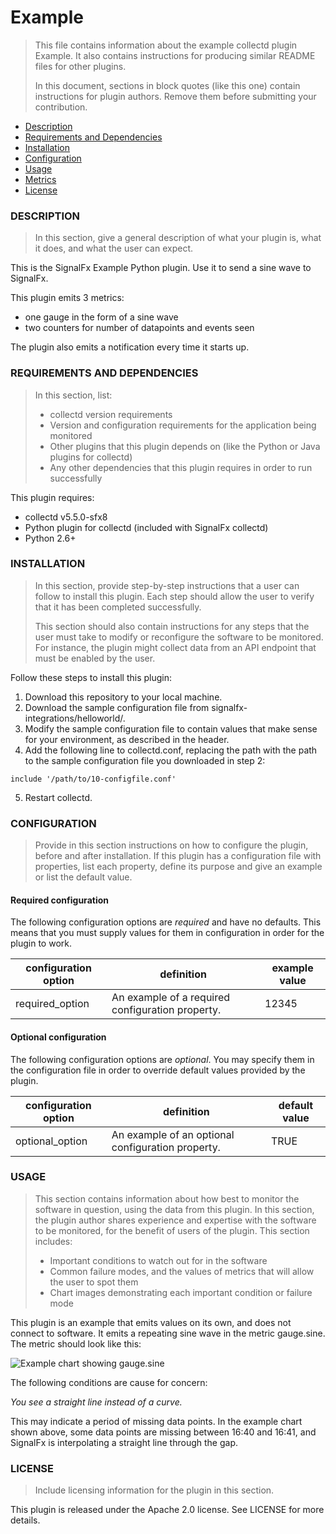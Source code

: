 # Example

>This file contains information about the example collectd plugin Example. It also contains instructions for producing similar README files for other plugins. 
>
> In this document, sections in block quotes (like this one) contain instructions for plugin authors. Remove them before submitting your contribution. 

- [Description](#description)
- [Requirements and Dependencies](#requirements-and-dependencies)
- [Installation](#installation)
- [Configuration](#configuration)
- [Usage](#usage)
- [Metrics](#metrics)
- [License](#license)

### DESCRIPTION

> In this section, give a general description of what your plugin is, what it does, and what the user can expect. 

This is the SignalFx Example Python plugin. Use it to send a sine wave to SignalFx. 

This plugin emits 3 metrics:
- one gauge in the form of a sine wave
- two counters for number of datapoints and events seen

The plugin also emits a notification every time it starts up.

### REQUIREMENTS AND DEPENDENCIES

>In this section, list:
>- collectd version requirements
>- Version and configuration requirements for the application being monitored
>- Other plugins that this plugin depends on (like the Python or Java plugins for collectd)
>- Any other dependencies that this plugin requires in order to run successfully

This plugin requires:

- collectd v5.5.0-sfx8
- Python plugin for collectd (included with SignalFx collectd)
- Python 2.6+

### INSTALLATION

>In this section, provide step-by-step instructions that a user can follow to install this plugin. Each step should allow the user to verify that it has been completed successfully. 
>
>This section should also contain instructions for any steps that the user must take to modify or reconfigure the software to be monitored. For instance, the plugin might collect data from an API endpoint that must be enabled by the user.

Follow these steps to install this plugin:

1. Download this repository to your local machine.
2. Download the sample configuration file from signalfx-integrations/helloworld/.
3. Modify the sample configuration file to contain values that make sense for your environment, as described in the header.
4. Add the following line to collectd.conf, replacing the path with the path to the sample configuration file you downloaded in step 2: 
``` 
include '/path/to/10-configfile.conf' 
```
5. Restart collectd. 

### CONFIGURATION 

>Provide in this section instructions on how to configure the plugin, before and after installation. If this plugin has a configuration file with properties, list each property, define its purpose and give an example or list the default value.

#### Required configuration 

The following configuration options are *required* and have no defaults. This means that you must supply values for them in configuration in order for the plugin to work. 

| configuration option | definition | example value |
| ---------------------|------------|---------------|
| required_option | An example of a required configuration property. | 12345 |

#### Optional configuration 

The following configuration options are *optional*. You may specify them in the configuration file in order to override default values provided by the plugin. 

| configuration option | definition | default value |
| ---------------------|------------|---------------|
| optional_option | An example of an optional configuration property. | TRUE |

### USAGE

>This section contains information about how best to monitor the software in question, using the data from this plugin. In this section, the plugin author shares experience and expertise with the software to be monitored, for the benefit of users of the plugin. This section includes:
>
>- Important conditions to watch out for in the software
>- Common failure modes, and the values of metrics that will allow the user to spot them
>- Chart images demonstrating each important condition or failure mode

This plugin is an example that emits values on its own, and does not connect to software. It emits a repeating sine wave in the metric gauge.sine. The metric should look like this:

![Example chart showing gauge.sine](http://fixme)

The following conditions are cause for concern:

*You see a straight line instead of a curve.*

This may indicate a period of missing data points. In the example chart shown above, some data points are missing between 16:40 and 16:41, and SignalFx is interpolating a straight line through the gap. 

### LICENSE

> Include licensing information for the plugin in this section.

This plugin is released under the Apache 2.0 license. See LICENSE for more details. 


